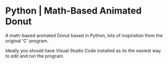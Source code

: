# Python | Math-Based Animated Donut

A math-based animated Donut based in Python, lots of inspiration from the original 'C' program.

Ideally you should have Visual Studio Code installed as its the easiest way to edit and run the program.
